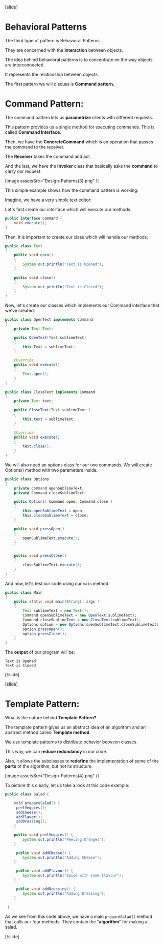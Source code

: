 [slide]

# Behavioral Patterns

The third type of pattern is Behavioral Patterns.

They are concerned with the **interaction** between objects.

The idea behind behavioral patterns is to concentrate on the way objects are interconnected.

It represents the relationship between objects.

The first pattern we will discuss is **Command pattern**.


# Command Pattern:

The command pattern lets us **parametrize** clients with different requests. 

This pattern provides us a single method for executing commands. This is called **Command Interface**.

Then, we have the **ConcreteCommand** which is an operation that passes the command to the receiver.

The **Receiver** takes the command and act.

And the last, we have the **Invoker** class that basically asks the **command** to carry our request.

[image assetsSrc="Design-Patterns(3).png" /]

This simple example shows how the command pattern is working:

Imagine, we have a very simple text editor:

Let's first create our interface which will execute our methods:

```java
public interface Command {
    void execute();
}
```

Then, it is important to create our class which will handle our methods:

``` java
public class Text
{
    public void open()
    {
        System.out.println("Text is Opened");
    }

    public void close()
    {
        System.out.println("Text is Closed");
    }
}
```

Now, let's create our classes which implements our Command interface that we've created:

``` java
public class OpenText implements Command
{
    private Text Text;

    public OpenText(Text sublimeText)
    {
        this.Text = sublimeText;
    }

    @Override
    public void execute()
    {
        Text.open();
    }
}
```

``` java
public class CloseText implements Command
{
    private Text text;

    public CloseText(Text sublimeText )
    {
        this.text = sublimeText;
    }

    @Override
    public void execute()
    {
        text.close();
    }
}
```

We will also need an options class for our two commands. We will create Options() method with two parameters inside.

``` java
public class Options
{
    private Command openSublimeText;
    private Command closeSublimeText;

    public Options( Command open, Command close )
    {
        this.openSublimeText = open;
        this.closeSublimeText = close;
    }

    public void pressOpen()
    {
        openSublimeText.execute();
    }


    public void pressClose()
    {
        closeSublimeText.execute();
    }
}
```

And now, let's test our code using our `main` method:

``` java
public class Main
{
    public static void main(String[] args )
    {
        Text sublimeText = new Text();
        Command openSublimeText = new OpenText(sublimeText);
        Command closeSublimeText = new CloseText(sublimeText);
        Options option = new Options(openSublimeText,closeSublimeText);
        option.pressOpen();
        option.pressClose();
    }
}
```

The **output** of our program will be:

```
Text is Opened
Text is Closed
```



[/slide]

[slide]

# Template Pattern:

What is the nature behind **Template Pattern?**

The template pattern gives us an abstract idea of an algorithm and an abstract method called **Template method**.

We use template patterns to distribute behavior between classes.

This way, we can **reduce redundancy** in our code.

Also, it allows the subclasses to **redefine** the implementation of some of the **parts** of the algorithm, but not its structure.

[image assetsSrc="Design-Patterns(4).png" /]

To picture this clearly, let us take a look at this code example:

``` java
public class Salad {

    void prepareSalad() {
     peelVeggies();
     addCheese();
     addFlavor();
     addDressing();
    }

    public void peelVeggies() {
        System.out.println("Peeling Oranges");
    }

     public void addCheese() {
        System.out.println("Adding Cheese");
    }

     public void addFlavour() {
        System.out.println("Spice with some flavour");
    }

     public void addDressing() {
        System.out.println("Adding Dressing");
    }

 }
```

As we see from this code above, we have a main `prepareSalad()` method that calls our four methods. They contain the "**algorithm**" for making a salad.


[/slide]